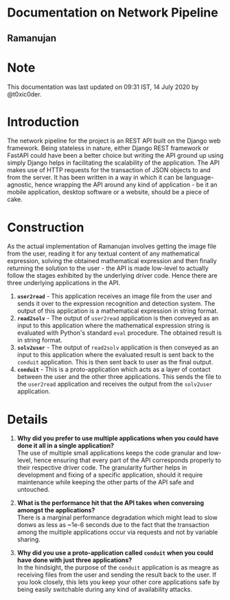 # Documentation on Network Pipeline
## Ramanujan

# Note
This documentation was last updated on 09:31 IST, 14 July 2020 by @t0xic0der.

# Introduction
The network pipeline for the project is an REST API built on the Django web framework. Being stateless in nature, either Django REST framework or FastAPI could have been a better choice but writing the API ground up using simply Django helps in facilitating the scalability of the application. The API makes use of HTTP requests for the transaction of JSON objects to and from the server. It has been written in a way in which it can be language-agnostic, hence wrapping the API around any kind of application - be it an mobile application, desktop software or a website, should be a piece of cake.

# Construction
As the actual implementation of Ramanujan involves getting the image file from the user, reading it for any textual content of any mathematical expression, solving the obtained mathematical expression and then finally returning the solution to the user - the API is made low-level to actually follow the stages exhibited by the underlying driver code. Hence there are three underlying applications in the API.

1. **`user2read`** - This application receives an image file from the user and sends it over to the expression recognition and detection system. The output of this application is a mathematical expression in string format.
2. **`read2solv`** - The output of `user2read` application is then conveyed as an input to this application where the mathematical expression string is evaluated with Python's standard `eval` procedure. The obtained result is in string format.
3. **`solv2user`** - The output of `read2solv` application is then conveyed as an input to this application where the evaluated result is sent back to the `conduit` application. This is then sent back to user as the final output.
4. **`conduit`** - This is a proto-application which acts as a layer of contact between the user and the other three applications. This sends the file to the `user2read` application and receives the output from the `solv2user` application.

# Details

1. **Why did you prefer to use multiple applications when you could have done it all in a single application?**  
The use of multiple small applications keeps the code granular and low-level, hence ensuring that every part of the API corresponds properly to their respective driver code. The granularity further helps in development and fixing of a specific application, should it require maintenance while keeping the other parts of the API safe and untouched.

2. **What is the performance hit that the API takes when conversing amongst the applications?**  
There is a marginal performance degradation which might lead to slow donws as less as ~1e-6 seconds due to the fact that the transaction among the multiple applications occur via requests and not by variable sharing.

3. **Why did you use a proto-application called `conduit` when you could have done with just three applications?**  
In the hindsight, the purpose of the `conduit` application is as meagre as receiving files from the user and sending the result back to the user. If you look closely, this lets you keep your other core applications safe by being easily switchable during any kind of availability attacks.

